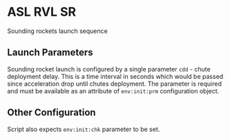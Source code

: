 # ASL RVL SR
Sounding rockets launch sequence

## Launch Parameters
Sounding rocket launch is configured by a single parameter ```cdd``` - chute deployment delay.
This is a time interval in seconds which would be passed since acceleration drop until chutes deployment.
The parameter is required and must be available as an attribute of ```env:init:prm``` configuration object.

## Other Configuration
Script also expects ```env:init:chk``` parameter to be set.
